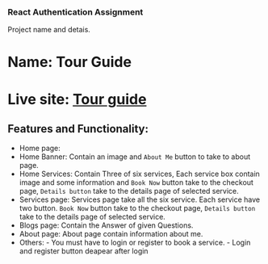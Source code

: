 ### React Authentication Assignment

Project name and detais.

# Name: Tour Guide

# Live site: [Tour guide]()

## Features and Functionality:

- Home page:
- Home Banner: Contain an image and `About Me` button to take to about page.
- Home Services: Contain Three of six services, Each service box contain image and some information and `Book Now` button take to the checkout page, `Details button` take to the details page of selected service.
- Services page: Services page take all the six service. Each service have two button. `Book Now` button take to the checkout page, `Details button` take to the details page of selected service.
- Blogs page: Contain the Answer of given Questions.
- About page: About page contain information about me.
- Others: - You must have to login or register to book a service. - Login and register button deapear after login
